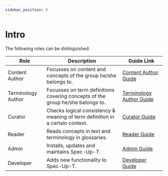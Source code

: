 ```yaml
---
sidebar_position: 0
---
```


# Intro

The following roles can be distinguished:

| Role               | Description                                                                                       | Guide Link                                               |
|--------------------|---------------------------------------------------------------------------------------------------|----------------------------------------------------------|
| Content Author     | Focusses on content and concepts of the group he/she belongs to.                                  | [Content Author Guide](various-roles/content-authors-guide/introduction.md) |
| Terminology Author | Focusses on term definitions covering concepts of the group he/she belongs to.                    | [Terminology Author Guide](various-roles/terminology-authors-guide/introduction.md) |
| Curator            | Checks logical consistency & meaning of term definition in a certain context.                      | [Curator Guide](various-roles/curators-guide/introduction.md) |
| Reader             | Reads concepts in text and terminology in glossaries.                                             | [Reader Guide](various-roles/readers-guide/introduction.md)            |
| Admin              | Installs, updates and maintains Spec-Up-T.                                                        | [Admin Guide](various-roles/admins-guide.md)                           |
| Developer          | Adds new functionality to Spec-Up-T.                                                              | [Developer Guide](various-roles/developers-guide.md)                   |

